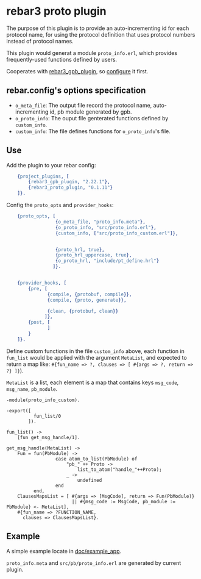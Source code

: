 rebar3 proto plugin
=====

The purpose of this plugin is to provide an auto-incrementing id for each protocol name, for using the protocol definition that uses protocol numbers instead of protocol names.

This plugin would generat a module `proto_info.erl`, which provides frequently-used functions defined by users.

Cooperates with [rebar3_gpb_plugin](https://github.com/lrascao/rebar3_gpb_plugin), so [configure](https://github.com/lrascao/rebar3_gpb_plugin#usage-with-umbrella-projects) it first.

rebar.config's options specification
-----

- `o_meta_file`: The output file record the protocol name, auto-incrementing id, pb module generated by gpb.
- `o_proto_info`: The ouput file genterated functions defined by `custom_info`.
- `custom_info`: The file defines functions for `o_proto_info`'s file.

Use
---

Add the plugin to your rebar config:

```erlang
    {project_plugins, [
        {rebar3_gpb_plugin, "2.22.1"},
        {rebar3_proto_plugin, "0.1.11"}
    ]}.
```

Config the `proto_opts` and `provider_hooks`:

```erlang
    {proto_opts, [
                  {o_meta_file, "proto_info.meta"},
                  {o_proto_info, "src/proto_info.erl"},
                  {custom_info, ["src/proto_info_custom.erl"]},


                  {proto_hrl, true},
                  {proto_hrl_uppercase, true},
                  {o_proto_hrl, "include/pt_define.hrl"}
                 ]}.


    {provider_hooks, [
        {pre, [
               {compile, {protobuf, compile}},
               {compile, {proto, generate}},

               {clean, {protobuf, clean}}
              ]},
        {post, [
               ]
        }
    ]}.
```

Define custom functions in the file `custom_info` above, each function in `fun_list` would be applied with the argument `MetaList`, and expected to return a map like: `#{fun_name => ?, clauses => [ #{args => ?, return => ?} ]}`).

`MetaList` is a list, each element is a map that contains keys `msg_code`, `msg_name`, `pb_module`.

```
-module(proto_info_custom).

-export([
          fun_list/0
        ]).

fun_list() ->
    [fun get_msg_handle/1].

get_msg_handle(MetaList) ->
    Fun = fun(PbModule) ->
                  case atom_to_list(PbModule) of
                      "pb_" ++ Proto ->
                          list_to_atom("handle_"++Proto);
                      _ ->
                          undefined
                  end
          end,
    ClausesMapsList = [ #{args => [MsgCode], return => Fun(PbModule)}
                        || #{msg_code := MsgCode, pb_module := PbModule} <- MetaList],
    #{fun_name => ?FUNCTION_NAME,
      clauses => ClausesMapsList}.
```

Example
-------------

A simple example locate in [doc/example_app](/doc/example_app).

`proto_info.meta` and `src/pb/proto_info.erl` are generated by current plugin.

